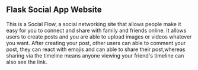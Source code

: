 ## Flask Social App Website

This is a Social Flow, a social networking site that allows people make it easy for you to connect and share with family and friends online. It allows users to create posts and you are able to upload images or videos whatever you want. After creating your post, other users can able to comment your post, they can react with emojis and can able to share their post,whereas sharing via the timeline means anyone viewing your friend's timeline can also see the link.
